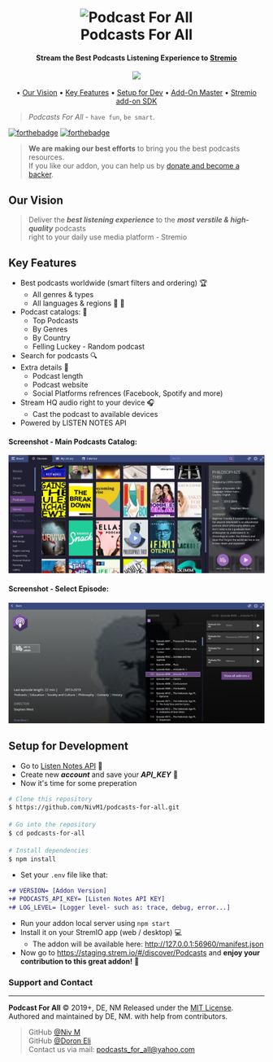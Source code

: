<h1 align="center">
  <img src="https://github.com/NivM1/StremioPodcust/blob/master/resources/images/addon_logo.png" alt="Podcast For All" width="150"></a>
  <br>
  Podcasts For All
  <br>
</h1>

<h4 align="center">Stream the Best Podcasts Listening Experience to <a href="https://www.stremio.com/" target="_blank">Stremio</a></h4>

<p align="center">
  <a href="https://paypal.me/doron050">
    <img src="https://img.shields.io/badge/$-donate-ff69b4.svg?maxAge=2592000&amp;style=flat">
  </a>
</p>

<p align="center">
  • <a href="#Our-Vision">Our Vision</a> 
  • <a href="#Key-Features">Key Features</a>
  • <a href="#Setup-for-Development">Setup for Dev</a>
  • <a href="https://www.stremio.com/competition">Add-On Master</a>
  • <a href="https://www.stremio.com/addon-sdk">Stremio add-on SDK</a>
  
</p>

> *Podcasts For All* - `have fun`, `be smart`.

[![forthebadge](https://forthebadge.com/images/badges/built-with-love.svg)](https://forthebadge.com)
[![forthebadge](https://forthebadge.com/images/badges/check-it-out.svg)](https://forthebadge.com)

> **We are making our best efforts** to bring you the best podcasts resources.<br/>
> If you like our addon, you can help us by <a href="https://paypal.me/doron050">donate and become a backer</a>.

## Our Vision
> Deliver the **_best listening experience_** to the **_most verstile & high-quality_** podcasts<br/>right to your daily use media platform - Stremio

## Key Features

* Best podcasts worldwide (smart filters and ordering) :trophy:
  * All genres & types
  * All languages & regions :european_castle: :tokyo_tower:
* Podcast catalogs: :file_folder:
  * Top Podcasts
  * By Genres
  * By Country
  * Felling Luckey - Random podcast
* Search for podcasts :mag:
* Extra details :bookmark:
  * Podcast length
  * Podcast website
  * Social Platforms refrences (Facebook, Spotify and more)
* Stream HQ audio right to your device :headphones:
  * Cast the podcast to available devices
* Powered by LISTEN NOTES API

#### Screenshot - Main Podcasts Catalog:
![Podcasts Catalog](https://github.com/NivM1/podcasts-for-all/blob/master/resources/images/podcast_for_all_screen.jpg)

#### Screenshot - Select Episode:
![Podcasts Epidsodes](https://github.com/NivM1/podcasts-for-all/blob/master/resources/images/podcast_for_all_screen2.jpg)

## Setup for Development

* Go to <a href="https://www.listennotes.com/api/">Listen Notes API</a> :page_facing_up:
* Create new **_account_** and save your **_API_KEY_** :memo:
* Now it's time for some preperation
```bash 
# Clone this repository
$ https://github.com/NivM1/podcasts-for-all.git

# Go into the repository
$ cd podcasts-for-all

# Install dependencies
$ npm install
```
* Set your `.env` file like that:
```diff
+# VERSION= [Addon Version]
+# PODCASTS_API_KEY= [Listen Notes API KEY]
+# LOG_LEVEL= [Logger level- such as: trace, debug, error...]
```

* Run your addon local server using `npm start`
* Install it on your StremIO app (web / desktop) :computer:
  * The addon will be available here: <http://127.0.0.1:56960/manifest.json>
* Now go to <https://staging.strem.io/#/discover/Podcasts> and **enjoy your contribution to this great addon!** :trumpet:


### Support and Contact
------

**Podcast For All** © 2019+, DE, NM Released under the [MIT License].<br>
Authored and maintained by DE, NM. with help from contributors.


> GitHub [@Niv M](https://github.com/nivm1) <br/>
> GitHub [@Doron Eli](https://github.com/doron050) <br/>
> Contact us via mail: <podcasts_for_all@yahoo.com>

[MIT License]: http://mit-license.org/

